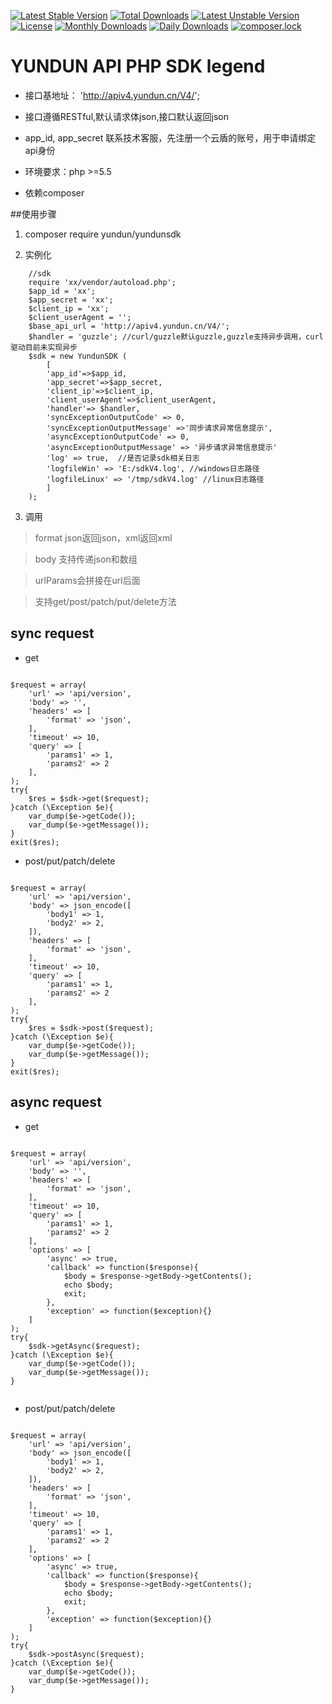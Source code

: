 

[![Latest Stable Version](https://poser.pugx.org/yundun/yundunsdk/v/stable)](https://packagist.org/packages/yundun/yundunsdk)
[![Total Downloads](https://poser.pugx.org/yundun/yundunsdk/downloads)](https://packagist.org/packages/yundun/yundunsdk)
[![Latest Unstable Version](https://poser.pugx.org/yundun/yundunsdk/v/unstable)](https://packagist.org/packages/yundun/yundunsdk)
[![License](https://poser.pugx.org/yundun/yundunsdk/license)](https://packagist.org/packages/yundun/yundunsdk)
[![Monthly Downloads](https://poser.pugx.org/yundun/yundunsdk/d/monthly)](https://packagist.org/packages/yundun/yundunsdk)
[![Daily Downloads](https://poser.pugx.org/yundun/yundunsdk/d/daily)](https://packagist.org/packages/yundun/yundunsdk)
[![composer.lock](https://poser.pugx.org/yundun/yundunsdk/composerlock)](https://packagist.org/packages/yundun/yundunsdk)

# YUNDUN API PHP SDK legend

+	接口基地址： 'http://apiv4.yundun.cn/V4/';
+	接口遵循RESTful,默认请求体json,接口默认返回json
+	app_id, app_secret 联系技术客服，先注册一个云盾的账号，用于申请绑定api身份

+   环境要求：php >=5.5
+   依赖composer
         
##使用步骤
1.	composer require yundun/yundunsdk

2.	实例化

```
    //sdk
    require 'xx/vendor/autoload.php';
    $app_id = 'xx';
    $app_secret = 'xx';
    $client_ip = 'xx';
    $client_userAgent = '';
    $base_api_url = 'http://apiv4.yundun.cn/V4/';
    $handler = 'guzzle'; //curl/guzzle默认guzzle,guzzle支持异步调用，curl驱动目前未实现异步
    $sdk = new YundunSDK (
        [
        'app_id'=>$app_id, 
        'app_secret'=>$app_secret, 
        'client_ip'=>$client_ip, 
        'client_userAgent'=>$client_userAgent, 
        'handler'=> $handler,
        'syncExceptionOutputCode' => 0,
        'syncExceptionOutputMessage' =>'同步请求异常信息提示',
        'asyncExceptionOutputCode' => 0,
        'asyncExceptionOutputMessage' => '异步请求异常信息提示'
        'log' => true,  //是否记录sdk相关日志
        'logfileWin' => 'E:/sdkV4.log', //windows日志路径
        'logfileLinux' => '/tmp/sdkV4.log' //linux日志路径
        ]
    );

```

3. 调用

>   format json返回json，xml返回xml

>   body 支持传递json和数组

>   urlParams会拼接在url后面

>   支持get/post/patch/put/delete方法


## sync request

+ get

```

$request = array(
    'url' => 'api/version',
    'body' => '',
    'headers' => [
        'format' => 'json',
    ],
    'timeout' => 10,
    'query' => [
        'params1' => 1,
        'params2' => 2
    ],
);
try{
    $res = $sdk->get($request);
}catch (\Exception $e){
    var_dump($e->getCode());
    var_dump($e->getMessage());
}
exit($res);

```

+ post/put/patch/delete

```

$request = array(
    'url' => 'api/version',
    'body' => json_encode([
        'body1' => 1,
        'body2' => 2,
    ]),
    'headers' => [
        'format' => 'json',
    ],
    'timeout' => 10,
    'query' => [
        'params1' => 1,
        'params2' => 2
    ],
);
try{
    $res = $sdk->post($request);
}catch (\Exception $e){
    var_dump($e->getCode());
    var_dump($e->getMessage());
}
exit($res);

```


## async request

+ get

```

$request = array(
    'url' => 'api/version',
    'body' => '',
    'headers' => [
        'format' => 'json',
    ],
    'timeout' => 10,
    'query' => [
        'params1' => 1,
        'params2' => 2
    ],
    'options' => [
        'async' => true,
        'callback' => function($response){
            $body = $response->getBody->getContents();
            echo $body;
            exit;
        },
        'exception' => function($exception){}
    ]
);
try{
    $sdk->getAsync($request);
}catch (\Exception $e){
    var_dump($e->getCode());
    var_dump($e->getMessage());
}


```

+ post/put/patch/delete

```

$request = array(
    'url' => 'api/version',
    'body' => json_encode([
        'body1' => 1,
        'body2' => 2,
    ]),
    'headers' => [
        'format' => 'json',
    ],
    'timeout' => 10,
    'query' => [
        'params1' => 1,
        'params2' => 2
    ],
    'options' => [
        'async' => true,
        'callback' => function($response){
            $body = $response->getBody->getContents();
            echo $body;
            exit;
        },
        'exception' => function($exception){}
    ]
);
try{
    $sdk->postAsync($request);
}catch (\Exception $e){
    var_dump($e->getCode());
    var_dump($e->getMessage());
}

```
